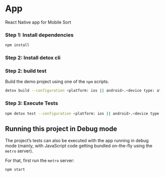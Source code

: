 # App
React Native app for Mobile Sort

### Step 1: Install dependencies

```sh
npm install
```

### Step 2: Install detox cli


### Step 2: build test

Build the demo project using one of the `npm` scripts.

```sh
detox build --configuration <platform: ios || android>.<device type: att || (sim || emu)>.debug
```

### Step 3: Execute Tests

```sh
npm detox test --configuration <platform: ios || android>.<device type: att || (sim || emu)>.debug
```

## Running this project in Debug mode

The project’s tests can also be executed with the app running in debug mode (mainly, with JavaScript code getting bundled on-the-fly using the `metro` server).

For that, first run the `metro` server:

```sh
npm start
```
